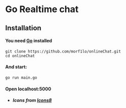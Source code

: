 # Go Realtime chat

## Installation
#### You need [Go](https://go.dev/dl/) installed

```
git clone https://github.com/morf1lo/onlineChat.git
cd onlineChat
```

#### And start:
```
go run main.go
```

#### Open localhost:5000

- ##### Icons from [Icons8](https://icons8.com/icons/)
